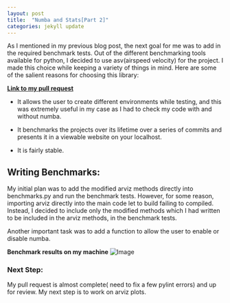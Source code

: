```yaml
---
layout: post
title:  "Numba and Stats[Part 2]"
categories: jekyll update
---
```


As I mentioned in my previous blog post, the next goal for me was to add in the required benchmark tests. Out of the different benchmarking tools available for python,  I decided to use asv(airspeed velocity) for the project. I made this choice while keeping a variety of things in mind. Here are some of the salient reasons for choosing this library:

[**Link to my pull request**](https://github.com/arviz-devs/arviz/pull/710)

* It allows the user to create different environments while testing, and this was extremely useful in my case as I had to check my code with and without numba.

* It benchmarks the projects over its lifetime over a series of commits and presents it in a viewable website on your localhost.

* It is fairly stable. 

## Writing Benchmarks:

My initial plan was to add the modified arviz methods directly into benchmarks.py and run the benchmark tests. However, for some reason, importing arviz directly into the main code let to build failing to compiled. Instead, I decided to include only the modified methods which I had written to be included in the arviz methods, in the benchmark tests. 

Another important task was to add a function to allow the user to enable or disable numba.

**Benchmark results on my machine**
![Image](https://user-images.githubusercontent.com/29407246/59968430-79d1d980-9557-11e9-8f36-fc1551269485.png)

### Next Step:

My pull request is almost complete( need to fix a few pylint errors) and up for review. My next step is to work on arviz plots.




